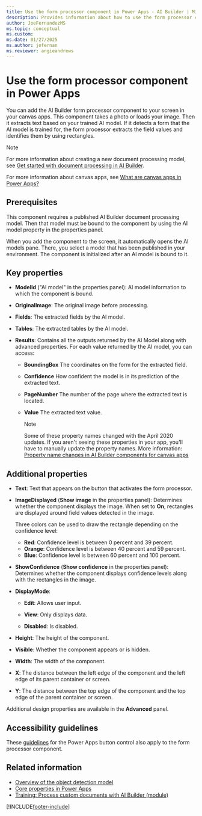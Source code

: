 ```yaml
---
title: Use the form processor component in Power Apps - AI Builder | Microsoft Docs
description: Provides information about how to use the form processor component in Power Apps
author: JoeFernandezMS
ms.topic: conceptual
ms.custom: 
ms.date: 01/27/2025
ms.author: jofernan
ms.reviewer: angieandrews
---
```


# Use the form processor component in Power Apps

You can add the AI Builder form processor component to your screen in your canvas apps. This component takes a photo or loads your image. Then it extracts text based on your trained AI model. If it detects a form that the AI model is trained for, the form processor extracts the field values and identifies them by using rectangles.

 > [!NOTE]
 > For more information about creating a new document processing model, see [Get started with document processing in AI Builder](/training/modules/get-started-with-form-processing/).
 >
 > For more information about canvas apps, see [What are canvas apps in Power Apps?](/powerapps/maker/canvas-apps/getting-started)

## Prerequisites

This component requires a published AI Builder document processing model. Then that model must be bound to the component by using the AI model property in the properties panel.

When you add the component to the screen, it automatically opens the AI models pane. There, you select a model that has been published in your environment. The component is initialized after an AI model is bound to it.

## Key properties

- **ModelId** ("AI model" in the properties panel): AI model information to which the component is bound.

- **OriginalImage**: The original image before processing.

- **Fields**: The extracted fields by the AI model.

- **Tables**: The extracted tables by the AI model. 

- **Results**: Contains all the outputs returned by the AI Model along with advanced properties. For each value returned by the AI model, you can access:

  - **BoundingBox** The coordinates on the form for the extracted field.

  - **Confidence** How confident the model is in its prediction of the extracted text.

  - **PageNumber** The number of the page where the extracted text is located.

  - **Value** The extracted text value.

    > [!NOTE]
    > Some of these property names changed with the April 2020 updates. If you aren't seeing these properties in your app, you'll have to manually update the property names. More information: [Property name changes in AI Builder components for canvas apps](use-in-powerapps-overview.md#property-name-changes-in-ai-builder-components-for-canvas-apps)

## Additional properties

- **Text**: Text that appears on the button that activates the form processor.

- **ImageDisplayed** (**Show image** in the properties panel): Determines whether the component displays the image. When set to **On**, rectangles are displayed around field values detected in the image.

  Three colors can be used to draw the rectangle depending on the confidence level:
  - **Red**: Confidence level is between 0 percent and 39 percent.
  - **Orange**: Confidence level is between 40 percent and 59 percent.
  - **Blue**: Confidence level is between 60 percent and 100 percent.

- **ShowConfidence** (**Show confidence** in the properties panel): Determines whether the component displays confidence levels along with the rectangles in the image.

- **DisplayMode**:

  - **Edit**: Allows user input.

  - **View**: Only displays data.

  - **Disabled**: Is disabled.

- **Height**: The height of the component.

- **Visible**: Whether the component appears or is hidden.

- **Width**: The width of the component.

- **X**: The distance between the left edge of the component and the left edge of its parent container or screen.

- **Y**: The distance between the top edge of the component and the top edge of the parent container or screen.

Additional design properties are available in the **Advanced** panel.

## Accessibility guidelines

These [guidelines](/powerapps/maker/canvas-apps/controls/control-button) for the Power Apps button control also apply to the form processor component.

## Related information

- [Overview of the object detection model](object-detection-overview.md)  
- [Core properties in Power Apps](/powerapps/maker/canvas-apps/controls/properties-core)
- [Training: Process custom documents with AI Builder (module)](/training/modules/get-started-with-form-processing/)


[!INCLUDE[footer-include](includes/footer-banner.md)]
